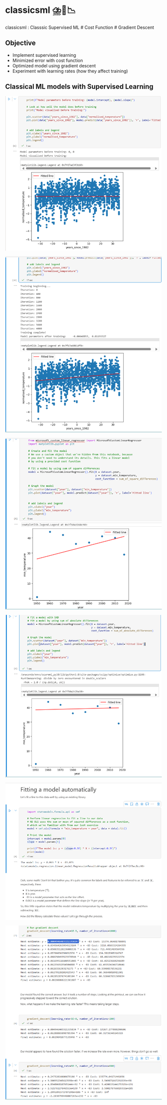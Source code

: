 # classicsml ⛈️🔄📉
classicsml : Classsic Supervised ML # Cost Function # Gradient Descent


## Objective
- Implement supervised learning
- Minimized error with cost function
- Optimized model using gradient descent
- Experiment with learning rates (how they affect training)

## Classical ML models with Supervised Learning

![classicsml001.png](./media/classicsml001.png)

![classicsml002.png](./media/classicsml002.png)

![classicsml003.png](./media/classicsml003.png)

![classicsml004.png](./media/classicsml004.png)

![classicsml005.png](./media/classicsml005.png)

![classicsml006.png](./media/classicsml006.png)

